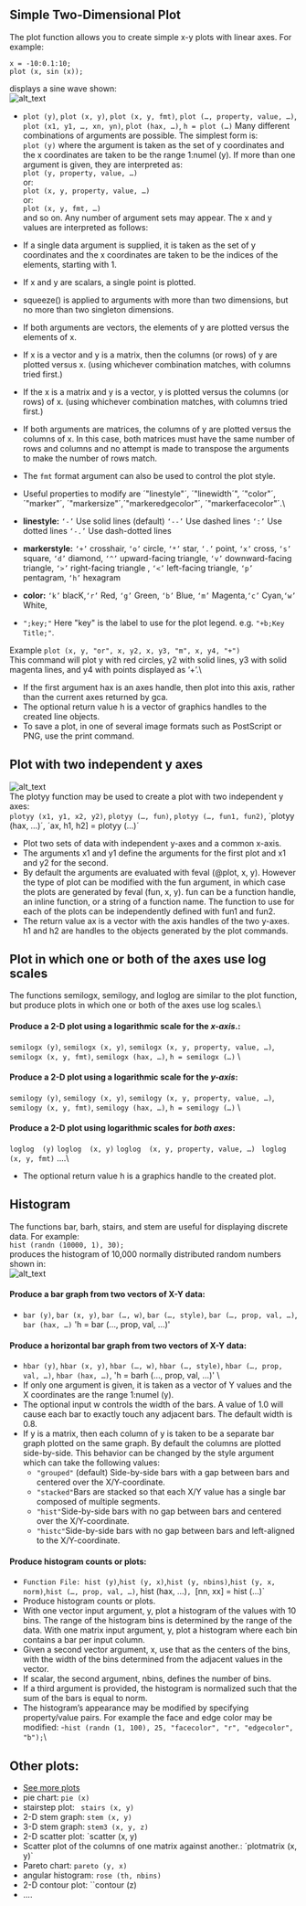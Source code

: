 ##  Simple Two-Dimensional Plot

The plot function allows you to create simple x-y plots with linear axes. For example:
```
x = -10:0.1:10;
plot (x, sin (x));
```
displays a sine wave shown:\
![alt_text](https://octave.org/doc/v4.0.0/plot.png)
- `plot (y)`, `plot (x, y)`, `plot (x, y, fmt)`, `plot (…, property, value, …)`, `plot (x1, y1, …, xn, yn)`, `plot (hax, …)`, `h = plot (…)`
Many different combinations of arguments are possible. The simplest form is:\
`plot (y)`
where the argument is taken as the set of y coordinates and the x coordinates are taken to be the range 1:numel (y).
If more than one argument is given, they are interpreted as:\
`plot (y, property, value, …)`\
or:\
`plot (x, y, property, value, …)`\
or:\
`plot (x, y, fmt, …)`\
and so on. Any number of argument sets may appear. The x and y values are interpreted as follows:
- If a single data argument is supplied, it is taken as the set of y coordinates and the x coordinates are taken to be the indices of the elements, starting with 1.
- If x and y are scalars, a single point is plotted.
- squeeze() is applied to arguments with more than two dimensions, but no more than two singleton dimensions.
- If both arguments are vectors, the elements of y are plotted versus the elements of x.
- If x is a vector and y is a matrix, then the columns (or rows) of y are plotted versus x. (using whichever combination matches, with columns tried first.)
- If the x is a matrix and y is a vector, y is plotted versus the columns (or rows) of x. (using whichever combination matches, with columns tried first.)
- If both arguments are matrices, the columns of y are plotted versus the columns of x. In this case, both matrices must have the same number of rows and columns and no attempt is made to transpose the arguments to make the number of rows match.

- The `fmt` format argument can also be used to control the plot style.
-  Useful properties to modify are ´"linestyle"´, ´"linewidth´", ´"color"´, ´"marker"´, ´"markersize"´,´"markeredgecolor"´, ´"markerfacecolor"´.\
- **linestyle:** `‘-’`	Use solid lines (default) `‘--’`	Use dashed lines `‘:’`	Use dotted lines `‘-.’`	Use dash-dotted lines
- **markerstyle:** `‘+’`	crosshair, `‘o’`	circle, `‘*’`	star, `‘.’`	point, `‘x’`	cross, `‘s’`	square, `‘d’`	diamond, `‘^’`	upward-facing triangle, `‘v’`	downward-facing triangle,
`‘>’`	right-facing triangle , `‘<’`	left-facing triangle, `‘p’`	pentagram, `‘h’`	hexagram
- **color:** `‘k’`	blacK,`‘r’`	Red, `‘g’`	Green, `‘b’`	Blue, `‘m’`	Magenta,`‘c’`	Cyan,`‘w’`	White,
- `";key;"` Here "key" is the label to use for the plot legend. e.g. `"+b;Key Title;"`.

Example `plot (x, y, "or", x, y2, x, y3, "m", x, y4, "+")`\
This command will plot y with red circles, y2 with solid lines, y3 with solid magenta lines, and y4 with points displayed as ‘+’.\

- If the first argument hax is an axes handle, then plot into this axis, rather than the current axes returned by gca.
- The optional return value h is a vector of graphics handles to the created line objects.
- To save a plot, in one of several image formats such as PostScript or PNG, use the print command.

## Plot with two independent y axes

![alt_text](https://www.mathworks.com/help/examples/graphics/win64/LabelBothYAxesExample_01.png)\
The plotyy function may be used to create a plot with two independent y axes:\
`plotyy (x1, y1, x2, y2)`, `plotyy (…, fun)`, `plotyy (…, fun1, fun2)`, ´plotyy (hax, …)´, ´ax, h1, h2] = plotyy (…)´
- Plot two sets of data with independent y-axes and a common x-axis.
- The arguments x1 and y1 define the arguments for the first plot and x1 and y2 for the second.
- By default the arguments are evaluated with feval (@plot, x, y). However the type of plot can be modified with the fun argument, in which case the plots are generated by feval (fun, x, y). fun can be a function handle, an inline function, or a string of a function name. The function to use for each of the plots can be independently defined with fun1 and fun2.
- The return value ax is a vector with the axis handles of the two y-axes. h1 and h2 are handles to the objects generated by the plot commands.

## Plot in which one or both of the axes use log scales
The functions semilogx, semilogy, and loglog are similar to the plot function, but produce plots in which one or both of the axes use log scales.\

#### Produce a 2-D plot using a logarithmic scale for the ***x-axis***.:
`semilogx (y)`, `semilogx (x, y)`, `semilogx (x, y, property, value, …)`, ` semilogx (x, y, fmt)`, `semilogx (hax, …)`, `h = semilogx (…)` \
#### Produce a 2-D plot using a logarithmic scale for the ***y-axis***:
`semilogy (y)`, `semilogy (x, y)`, `semilogy (x, y, property, value, …)`, ` semilogy (x, y, fmt)`, `semilogy (hax, …)`, `h = semilogy (…)` \
#### Produce a 2-D plot using logarithmic scales for ***both axes***:
`loglog  (y)` `loglog  (x, y)` `loglog  (x, y, property, value, …)` ` loglog  (x, y, fmt)` ....\

- The optional return value h is a graphics handle to the created plot.

## Histogram
The functions bar, barh, stairs, and stem are useful for displaying discrete data. For example:\
`hist (randn (10000, 1), 30);`\
produces the histogram of 10,000 normally distributed random numbers shown in:\
![alt_text](https://octave.org/doc/v4.0.0/hist.png)

#### Produce a bar graph from two vectors of X-Y data:
- `bar (y)`, `bar (x, y)`, `bar (…, w)`, `bar (…, style)`, `bar (…, prop, val, …)`, `bar (hax, …)` 'h = bar (…, prop, val, …)' 
#### Produce a horizontal bar graph from two vectors of X-Y data:
- `hbar (y)`, `hbar (x, y)`, `hbar (…, w)`, `hbar (…, style)`, `hbar (…, prop, val, …)`, `hbar (hax, …)`, 'h = barh (…, prop, val, …)' 
\
- If only one argument is given, it is taken as a vector of Y values and the X coordinates are the range 1:numel (y).
- The optional input w controls the width of the bars. A value of 1.0 will cause each bar to exactly touch any adjacent bars. The default width is 0.8.
- If y is a matrix, then each column of y is taken to be a separate bar graph plotted on the same graph. By default the columns are plotted side-by-side. This behavior can be changed by the style argument which can take the following values:
  - `"grouped"` (default) Side-by-side bars with a gap between bars and centered over the X/Y-coordinate.
  - `"stacked"`Bars are stacked so that each X/Y value has a single bar composed of multiple segments.
  - `"hist"`Side-by-side bars with no gap between bars and centered over the X/Y-coordinate.
  - `"histc"`Side-by-side bars with no gap between bars and left-aligned to the X/Y-coordinate.

#### Produce histogram counts or plots:
- `Function File: hist (y)`,`hist (y, x)`,`hist (y, nbins)`,`hist (y, x, norm)`,`hist (…, prop, val, …)`, hist (hax, …)`, `[nn, xx] = hist (…)`
- Produce histogram counts or plots.
- With one vector input argument, y, plot a histogram of the values with 10 bins. The range of the histogram bins is determined by the range of the data. With one matrix input argument, y, plot a histogram where each bin contains a bar per input column.
- Given a second vector argument, x, use that as the centers of the bins, with the width of the bins determined from the adjacent values in the vector.
- If scalar, the second argument, nbins, defines the number of bins.
- If a third argument is provided, the histogram is normalized such that the sum of the bars is equal to norm.
- The histogram’s appearance may be modified by specifying property/value pairs. For example the face and edge color may be modified:
  -`hist (randn (1, 100), 25, "facecolor", "r", "edgecolor", "b");`\
  
## Other plots:
- [See more plots](https://octave.org/doc/v4.0.0/Two_002dDimensional-Plots.html)
- pie chart: `pie (x)`
- stairstep plot: ` stairs (x, y)`
- 2-D stem graph: `stem (x, y)`
- 3-D stem graph: `stem3 (x, y, z)`
- 2-D scatter plot: `scatter (x, y)
- Scatter plot of the columns of one matrix against another.: ´plotmatrix (x, y)`
- Pareto chart: `pareto (y, x)`
- angular histogram: `rose (th, nbins)`
- 2-D contour plot: ``contour (z)
- ....
